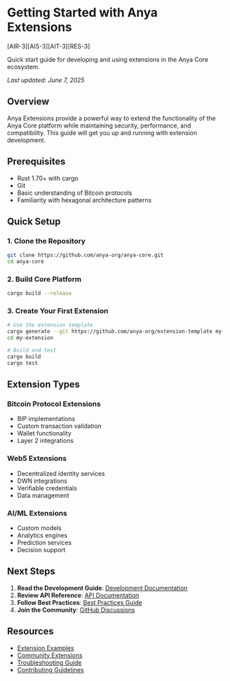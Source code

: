 # Getting Started with Anya Extensions

[AIR-3][AIS-3][AIT-3][RES-3]

Quick start guide for developing and using extensions in the Anya Core ecosystem.

*Last updated: June 7, 2025*

## Overview

Anya Extensions provide a powerful way to extend the functionality of the Anya Core platform while maintaining security, performance, and compatibility. This guide will get you up and running with extension development.

## Prerequisites

- Rust 1.70+ with cargo
- Git
- Basic understanding of Bitcoin protocols
- Familiarity with hexagonal architecture patterns

## Quick Setup

### 1. Clone the Repository
```bash
git clone https://github.com/anya-org/anya-core.git
cd anya-core
```

### 2. Build Core Platform
```bash
cargo build --release
```

### 3. Create Your First Extension
```bash
# Use the extension template
cargo generate --git https://github.com/anya-org/extension-template my-extension
cd my-extension

# Build and test
cargo build
cargo test
```

## Extension Types

### Bitcoin Protocol Extensions
- BIP implementations
- Custom transaction validation
- Wallet functionality
- Layer 2 integrations

### Web5 Extensions
- Decentralized identity services
- DWN integrations
- Verifiable credentials
- Data management

### AI/ML Extensions
- Custom models
- Analytics engines
- Prediction services
- Decision support

## Next Steps

1. **Read the Development Guide**: [Development Documentation](../development/README.md)
2. **Review API Reference**: [API Documentation](../development/api-reference.md)
3. **Follow Best Practices**: [Best Practices Guide](../development/best-practices.md)
4. **Join the Community**: [GitHub Discussions](https://github.com/anya-org/anya-core/discussions)

## Resources

- [Extension Examples](https://github.com/anya-org/extension-examples)
- [Community Extensions](../extensions/community-extensions.md)
- [Troubleshooting Guide](README.md)
- [Contributing Guidelines](../../../dependencies/CONTRIBUTING.md)

